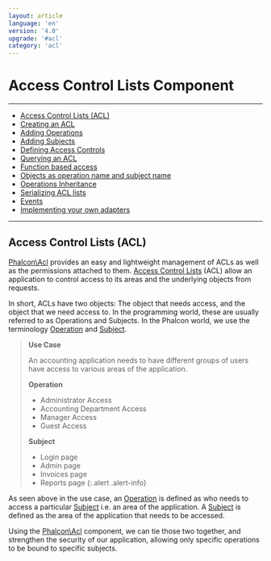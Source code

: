 ```yaml
---
layout: article
language: 'en'
version: '4.0'
upgrade: '#acl'
category: 'acl'
---
```

# Access Control Lists Component
<hr/>

- [Access Control Lists (ACL)](acl-overview)
- [Creating an ACL](acl-setup)
- [Adding Operations](acl-adding-operations)
- [Adding Subjects](acl-adding-subjects)
- [Defining Access Controls](acl-access-controls)
- [Querying an ACL](acl-querying)
- [Function based access](acl-function-based-access)
- [Objects as operation name and subject name](acl-objects)
- [Operations Inheritance](acl-operations-inheritance)
- [Serializing ACL lists](acl-serialization)
- [Events](acl-events)
- [Implementing your own adapters](acl-custom-adapters)

<hr/>

## Access Control Lists (ACL)
[Phalcon\Acl](api/Phalcon_Acl) provides an easy and lightweight management of ACLs as well as the permissions attached to them. [Access Control Lists](https://en.wikipedia.org/wiki/Access_control_list) (ACL) allow an application to control access to its areas and the underlying objects from requests. 

In short, ACLs have two objects: The object that needs access, and the object that we need access to. In the programming world, these are usually referred to as Operations and Subjects. In the Phalcon world, we use the terminology [Operation](api/Phalcon_Acl_Operation) and [Subject](api/Phalcon_Acl_Subject).

> **Use Case**
>
> An accounting application needs to have different groups of users have access to various areas of the application.
>
> **Operation**
> - Administrator Access
> - Accounting Department Access
> - Manager Access
> - Guest Access
> 
> **Subject**
> - Login page
> - Admin page
> - Invoices page
> - Reports page
{:.alert .alert-info}

As seen above in the use case, an [Operation](api/Phalcon_Acl_Operation) is defined as who needs to access a particular [Subject](api/Phalcon_Acl_Subject) i.e. an area of the application. A [Subject](api/Phalcon_Acl_Subject) is defined as the area of the application that needs to be accessed. 

Using the [Phalcon\Acl](api/Phalcon_Acl) component, we can tie those two together, and strengthen the security of our application, allowing only specific operations to be bound to specific subjects.
